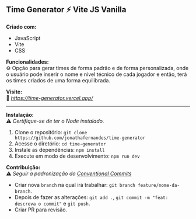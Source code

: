 ## Time Generator ⚡ Vite JS Vanilla

**Criado com:**
- JavaScript
- Vite
- CSS

**Funcionalidades:**
<br>
⚙️ Opção para gerar times de forma padrão e de forma personalizada, onde o usuário pode inserir o nome e nível técnico de cada jogador e então, terá os times criados de uma forma equilibrada.

**Visite:**
<br>
🔗 _https://time-generator.vercel.app/_

---

**Instalação:**
<br>
⚠️ *Certifique-se de ter o Node instalado.*

1. Clone o repositório: `git clone https://github.com/jonathafernandes/time-generator`
2. Acesse o diretório: `cd time-generator`
3. Instale as dependências: `npm install`
4. Execute em modo de desenvolvimento: `npm run dev`

**Contribuição:**
<br>
⚠️ _Seguir a padronização do [Conventional Commits](https://www.conventionalcommits.org/en/v1.0.0/)_
- Criar nova `branch` na qual irá trabalhar: `git branch feature/nome-da-branch`.
- Depois de fazer as alterações: `git add .`, `git commit -m "feat: descreva o commit"` e `git push`.
- Criar PR para revisão.

